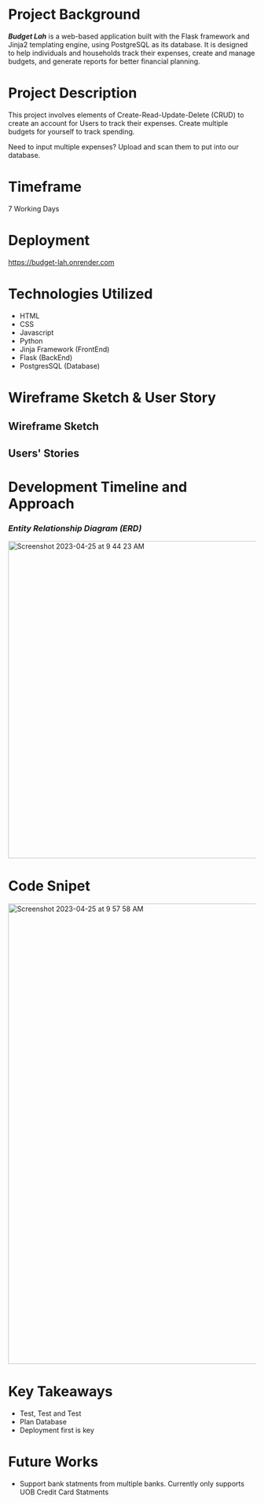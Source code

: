 # **Project Background**

**_Budget Lah_** is a web-based application built with the Flask framework and Jinja2 templating engine, using PostgreSQL as its database. It is designed to help individuals and households track their expenses, create and manage budgets, and generate reports for better financial planning.

# **Project Description**
This project involves elements of Create-Read-Update-Delete (CRUD) to create an account for Users to track their expenses. Create multiple budgets for yourself to track spending. 

Need to input multiple expenses? Upload and scan them to put into our database. 

# **Timeframe**
7 Working Days

# **Deployment** 

https://budget-lah.onrender.com

# **Technologies Utilized**

- HTML
- CSS
- Javascript
- Python
- Jinja Framework (FrontEnd)
- Flask (BackEnd)
- PostgresSQL (Database)

# **Wireframe Sketch & User Story**
## Wireframe Sketch



## Users' Stories



# **Development Timeline and Approach**




### _Entity Relationship Diagram (ERD)_
<img width="646" alt="Screenshot 2023-04-25 at 9 44 23 AM" src="https://user-images.githubusercontent.com/68887503/234154174-f15bdb7d-f3a9-40d3-bb12-55235f6c2816.png">

# **Code Snipet**
<img width="937" alt="Screenshot 2023-04-25 at 9 57 58 AM" src="https://user-images.githubusercontent.com/68887503/234155926-7701a8ed-65c0-4fcc-a177-39e980d0bfa7.png">



# **Key Takeaways**

- Test, Test and Test
- Plan Database
- Deployment first is key

# **Future Works**
- Support bank statments from multiple banks. Currently only supports UOB Credit Card Statments

